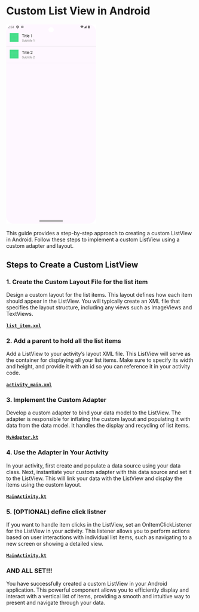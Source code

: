 # Custom List View in Android

<img src="./Screenshot_20240827_145817.png" alt="image showing the output" width="240" />

This guide provides a step-by-step approach to creating a custom ListView in Android. Follow these steps to implement a custom ListView using a custom adapter and layout.

## Steps to Create a Custom ListView

### 1. Create the Custom Layout File for the list item 

Design a custom layout for the list items. This layout defines how each item should appear in the ListView. You will typically create an XML file that specifies the layout structure, including any views such as ImageViews and TextViews.

[**`list_item.xml`**](app/src/main/res/layout/list_item.xml)

### 2. Add a parent to hold all the list items

Add a ListView to your activity’s layout XML file. This ListView will serve as the container for displaying all your list items. Make sure to specify its width and height, and provide it with an id so you can reference it in your activity code.

[**`activity_main.xml`**](app/src/main/res/layout/activity_main.xml)

### 3. Implement the Custom Adapter

Develop a custom adapter to bind your data model to the ListView. The adapter is responsible for inflating the custom layout and populating it with data from the data model. It handles the display and recycling of list items.

[**`MyAdapter.kt`**](app/src/main/java/com/example/mylistpractice/MyAdapter.kt)

### 4. Use the Adapter in Your Activity

In your activity, first create and populate a data source using your data class. Next, instantiate your custom adapter with this data source and set it to the ListView. This will link your data with the ListView and display the items using the custom layout.

[**`MainActivity.kt`**](app/src/main/java/com/example/mylistpractice/MainActivity.kt)

### 5. (OPTIONAL) define click listner

If you want to handle item clicks in the ListView, set an OnItemClickListener for the ListView in your activity. This listener allows you to perform actions based on user interactions with individual list items, such as navigating to a new screen or showing a detailed view.

[**`MainActivity.kt`**](app/src/main/java/com/example/mylistpractice/MainActivity.kt)

### AND ALL SET!!!

You have successfully created a custom ListView in your Android application. This powerful component allows you to efficiently display and interact with a vertical list of items, providing a smooth and intuitive way to present and navigate through your data.